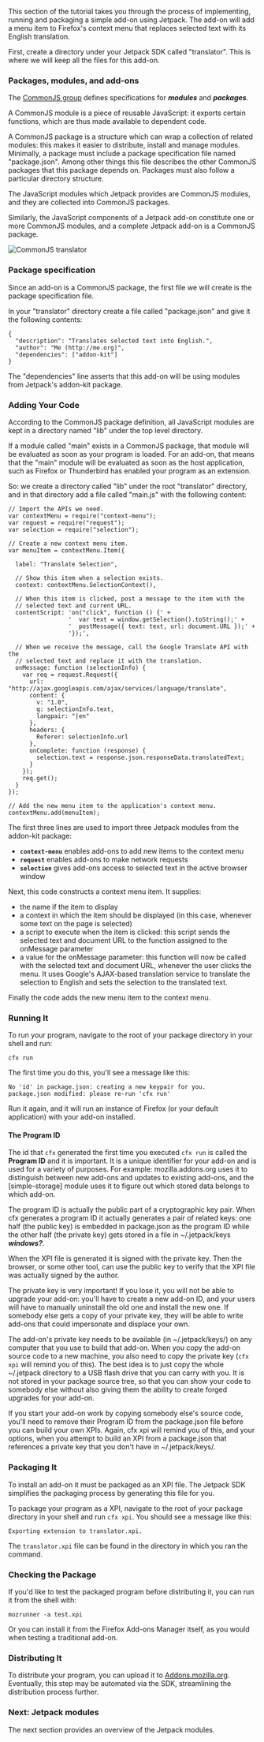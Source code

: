 This section of the tutorial takes you through the process of implementing,
running and packaging a simple add-on using Jetpack. The add-on will add a
menu item to Firefox's context menu that replaces selected text with its
English translation.

First, create a directory under your Jetpack SDK called "translator". This is
where we will keep all the files for this add-on.

### Packages, modules, and add-ons ###
The [CommonJS group](http://wiki.commonjs.org/wiki/CommonJS) defines
specifications for ***modules*** and ***packages***. 

A CommonJS module is a piece of reusable JavaScript: it exports certain functions,
which are thus made available to dependent code. 

A CommonJS package is a structure which can wrap a collection of related modules: this
makes it easier to distribute, install and manage modules. Minimally, a package
must include a package specification file named "package.json". Among other
things this file describes the other CommonJS packages that this package
depends on. Packages must also follow a particular directory structure.

The JavaScript modules which Jetpack provides are CommonJS modules, and they
are collected into CommonJS packages.

Similarly, the JavaScript components of a Jetpack add-on constitute one or more
CommonJS modules, and a complete Jetpack add-on is a CommonJS package.

![CommonJS translator](media/commonjs-translator.jpg)

### Package specification ###
Since an add-on is a CommonJS package, the first file we will create is the
package specification file.

In your "translator" directory create a file called "package.json" and give it
the following contents:

    {
      "description": "Translates selected text into English.",
      "author": "Me (http://me.org)",
      "dependencies": ["addon-kit"]
    }

The "dependencies" line asserts that this add-on will be using modules from
Jetpack's addon-kit package. 

### Adding Your Code ###
According to the CommonJS package definition, all JavaScript modules are kept
in a directory named "lib" under the top level directory.

If a module called "main" exists in a CommonJS package, that module will be
evaluated as soon as your program is loaded. For an add-on, that means that
the "main" module will be evaluated as soon as the host application, such as
Firefox or Thunderbird has enabled your program as an extension.

So: we create a directory called "lib" under the root "translator" directory,
and in that directory add a file called "main.js" with the following content:

    // Import the APIs we need.
    var contextMenu = require("context-menu");
    var request = require("request");
    var selection = require("selection");

    // Create a new context menu item.
    var menuItem = contextMenu.Item({

      label: "Translate Selection",

      // Show this item when a selection exists.
      context: contextMenu.SelectionContext(),

      // When this item is clicked, post a message to the item with the
      // selected text and current URL.
      contentScript: 'on("click", function () {' +
                     '  var text = window.getSelection().toString();' +
                     '  postMessage({ text: text, url: document.URL });' +
                     '});',

      // When we receive the message, call the Google Translate API with the
      // selected text and replace it with the translation.
      onMessage: function (selectionInfo) {
        var req = request.Request({
          url: "http://ajax.googleapis.com/ajax/services/language/translate",
          content: {
            v: "1.0",
            q: selectionInfo.text,
            langpair: "|en"
          },
          headers: {
            Referer: selectionInfo.url
          },
          onComplete: function (response) {
            selection.text = response.json.responseData.translatedText;
          }
        });
        req.get();
      }
    });

    // Add the new menu item to the application's context menu.
    contextMenu.add(menuItem);

The first three lines are used to import three Jetpack modules from the
addon-kit package:

* **`context-menu`** enables add-ons to add new items to the context menu
* **`request`** enables add-ons to make network requests
* **`selection`** gives add-ons access to selected text in the active browser
window

Next, this code constructs a context menu item. It supplies:

* the name if the item to display
* a context in which the item should be displayed (in this case, whenever some
text on the page is selected)
* a script to execute when the item is clicked: this script sends the selected
text and document URL to the function assigned to the onMessage parameter
* a value for the onMessage parameter: this function will now be called with
the selected text and document URL, whenever the user clicks the menu. It uses
Google's AJAX-based translation service to translate the selection to English
and sets the selection to the translated text.

Finally the code adds the new menu item to the context menu.

### Running It ###
To run your program, navigate to the root of your package directory
in your shell and run:

    cfx run

The first time you do this, you'll see a message like this:

    No 'id' in package.json: creating a new keypair for you.
    package.json modified: please re-run 'cfx run'
 
Run it again, and it will run an instance of Firefox (or your default
application) with your add-on installed.

#### The Program ID ####
The id that `cfx` generated the first time you executed `cfx run` is called the
**Program ID** and it is important. It is a unique identifier for your add-on
and is used for a variety of purposes. For example: mozilla.addons.org uses it
to distinguish between new add-ons and updates to existing add-ons, and the
[simple-storage] module uses it to figure out which stored data belongs to
which add-on.

The program ID is actually the public part of a cryptographic key pair. When
cfx generates a program ID it actually generates a pair of related keys: one
half (the public key) is embedded in package.json as the program ID while the
other half (the private key) gets stored in a file in ~/.jetpack/keys 
***windows?***. 

When the XPI file is generated it is signed with the private key. Then the
browser, or some other tool, can use the public key to verify that the XPI file
was actually signed by the author.

The private key is very important! If you lose it, you will not be able to
upgrade your add-on: you'll have to create a new add-on ID, and your users will
have to manually uninstall the old one and install the new one. If somebody
else gets a copy of your private key, they will be able to write add-ons that
could impersonate and displace your own.

The add-on's private key needs to be available (in ~/.jetpack/keys/) on any
computer that you use to build that add-on. When you copy the add-on source
code to a new machine, you also need to copy the private key (`cfx xpi` will
remind you of this). The best idea is to just copy the whole ~/.jetpack
directory to a USB flash drive that you can carry with you. It is not stored
in your package source tree, so that you can show your code to somebody else
without also giving them the ability to create forged upgrades for your add-on.

If you start your add-on work by copying somebody else's source code, you'll
need to remove their Program ID from the package.json file before you can build
your own XPIs. Again, cfx xpi will remind you of this, and your options, when
you attempt to build an XPI from a package.json that references a private key
that you don't have in ~/.jetpack/keys/.

### Packaging It ###
To install an add-on it must be packaged as an XPI file. The Jetpack SDK
simplifies the packaging process by generating this file for you.

To package your program as a XPI, navigate to the root of your package
directory in your shell and run `cfx xpi`. You should see a message like this:

    Exporting extension to translator.xpi.

The `translator.xpi` file can be found in the directory in which you ran the
command.

### Checking the Package ###
If you'd like to test the packaged program before distributing it,
you can run it from the shell with:

    mozrunner -a test.xpi

Or you can install it from the Firefox Add-ons Manager itself, as
you would when testing a traditional add-on.

### Distributing It ###
To distribute your program, you can upload it to
[Addons.mozilla.org](http://addons.mozilla.org).
Eventually, this step may be automated via the SDK, streamlining the
distribution process further.

### Next: Jetpack modules ###
The next section provides an overview of the Jetpack modules.

  [Packaging]: #guide/packaging
  [troubleshooting]: #guide/troubleshooting
